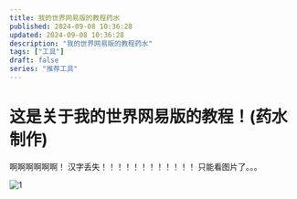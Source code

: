 ```yaml
---
title: 我的世界网易版的教程药水
published: 2024-09-08 10:36:28
updated: 2024-09-08 10:36:28
description: "我的世界网易版的教程药水"
tags: ["工具"]
draft: false
series: "推荐工具"
---
```


# 这是关于我的世界网易版的教程！(药水制作)
啊啊啊啊啊啊！
汉字丢失！！！！！！！！！！！！
只能看图片了。。。

<img src="/images/wdsj-wy/yd.png"  alt="1"/>